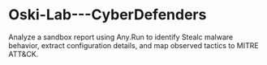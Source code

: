 # Oski-Lab---CyberDefenders
Analyze a sandbox report using Any.Run to identify Stealc malware behavior, extract configuration details, and map observed tactics to MITRE ATT&amp;CK.
